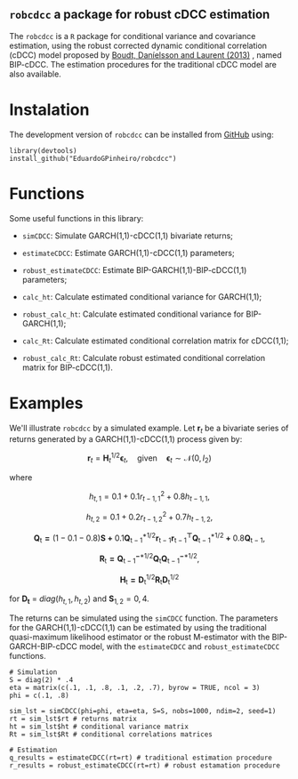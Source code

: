 ## `robcdcc` a package for robust cDCC estimation

The `robcdcc` is a `R` package for conditional variance and covariance
estimation, using the robust corrected dynamic conditional correlation
(cDCC) model proposed by [Boudt, Daníelsson and Laurent (2013)](https://doi.org/10.1016/j.ijforecast.2012.06.003) , named BIP-cDCC. The
estimation procedures for the traditional cDCC model are also available.

# Instalation

The development version of `robcdcc` can be installed from
[GitHub](https://github.com/) using:

    library(devtools)
    install_github("EduardoGPinheiro/robcdcc")

# Functions

Some useful functions in this library:

-   `simCDCC`: Simulate GARCH(1,1)-cDCC(1,1) bivariate returns;

-   `estimateCDCC`: Estimate GARCH(1,1)-cDCC(1,1) parameters;

-   `robust_estimateCDCC`: Estimate BIP-GARCH(1,1)-BIP-cDCC(1,1)
    parameters;
    
-   `calc_ht`: Calculate estimated conditional variance for GARCH(1,1);

-   `robust_calc_ht`: Calculate estimated conditional variance for
    BIP-GARCH(1,1);
    
-   `calc_Rt`: Calculate estimated conditional correlation matrix for
    cDCC(1,1);
    
-   `robust_calc_Rt`: Calculate robust estimated conditional correlation matrix
    for BIP-cDCC(1,1).

# Examples

We'll illustrate `robcdcc` by a simulated example. Let $\mathbf{r}_t$ be
a bivariate series of returns generated by a GARCH(1,1)-cDCC(1,1)
process given by:

$$
\mathbf{r}_t = \mathbf{H}_t^{1/2} \boldsymbol{\epsilon}_t, \quad \text{given} 
\quad \boldsymbol{\epsilon}_t \sim \mathcal{N}(0, I_2)
$$

where

$$
h_{t, 1} = 0.1 + 0.1 r_{t-1, 1}^2 + 0.8 h_{t-1, 1},  
$$ 

$$
h_{t, 2} = 0.1 + 0.2 r_{t-1, 2}^2 + 0.7 h_{t-1, 2}, 
$$

$$ 
\mathbf{Q_{\mathrm{t}} = \mathrm{(1 - 0.1 - 0.8)} S +
\mathrm{0.1} Q_{\mathrm{t-1}}^{\mathrm{*1/2}} r_{\mathrm{t-1}} r_{\mathrm{t-1}}^\top Q_{\mathrm{t-1}}^{\mathrm{*1/2}} + 
\mathrm{0.8} Q_{\mathrm{t-1}}{\mathrm{,}}} 
$$ 

$$
\mathbf{R_{\mathrm{t}} = Q_{\mathrm{t-1}}^{-\mathrm{*1/2}}Q_{\mathrm{t}} Q_{\mathrm{t-1}}^{-\mathrm{*1/2}}}, 
$$

$$
\mathbf{H_{\mathrm{t}} = D_{\mathrm{t}}^{\mathrm{1/2}} R_{\mathrm{t}} D_{\mathrm{t}}^{\mathrm{1/2}}}
$$

for $\mathbf{D_t}$ = $diag(h_{t, 1}, h_{t, 2})$ and $\mathbf{S}_{1,2} = 0,4$. 

The returns can be simulated using the `simCDCC` function. The parameters for the GARCH(1,1)-cDCC(1,1) can be estimated by using the traditional quasi-maximum likelihood estimator or the robust M-estimator with the BIP-GARCH-BIP-cDCC model, with the `estimateCDCC` and `robust_estimateCDCC` functions. 

```
# Simulation
S = diag(2) * .4
eta = matrix(c(.1, .1, .8, .1, .2, .7), byrow = TRUE, ncol = 3)
phi = c(.1, .8)

sim_lst = simCDCC(phi=phi, eta=eta, S=S, nobs=1000, ndim=2, seed=1)
rt = sim_lst$rt # returns matrix
ht = sim_lst$ht # conditional variance matrix 
Rt = sim_lst$Rt # conditional correlations matrices

# Estimation
q_results = estimateCDCC(rt=rt) # traditional estimation procedure
r_results = robust_estimateCDCC(rt=rt) # robust estamation procedure
```

